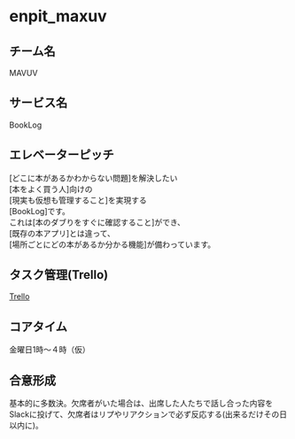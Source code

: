 # enpit_maxuv

## チーム名

MAVUV

## サービス名

BookLog


## エレベーターピッチ

[どこに本があるかわからない問題]を解決したい  
[本をよく買う人]向けの  
[現実も仮想も管理すること]を実現する  
[BookLog]です。  
これは[本のダブりをすぐに確認すること]ができ、  
[既存の本アプリ]とは違って、  
[場所ごとにどの本があるか分かる機能]が備わっています。  


## タスク管理(Trello)

[Trello](https://trello.com/b/VAOitPS1/%E3%82%BF%E3%82%B9%E3%82%AF)


## コアタイム

金曜日1時〜４時（仮）


## 合意形成

基本的に多数決。欠席者がいた場合は、出席した人たちで話し合った内容をSlackに投げて、欠席者はリプやリアクションで必ず反応する(出来るだけその日以内に)。


